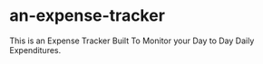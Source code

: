 # an-expense-tracker
This is an Expense Tracker Built To Monitor your Day to Day Daily Expenditures.
